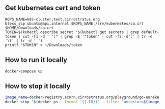 ## Get kubernetes cert and token
```
KOPS_NAME=k8s-cluster.test.cirrostratus.org
bless_scp ubuntu@api.internal.$KOPS_NAME:/srv/kubernetes/ca.crt $HOME/Downloads/ca.crt
TOKEN=$(kubectl describe secret "$(kubectl get secrets | grep default-token | cut -f1 -d ' ')" | grep -E '^token' | cut -f2 -d':' | tr -d '\t' | tr -d ' ')
printf "$TOKEN" > ~/Downloads/token
```

## How to run it locally

```
docker-compose up
```

## How to stop it locally

```bash
image_name=docker-registry.acorn.cirrostratus.org/playground/go-eureka
docker stop "$(docker ps --format '{{.ID}}' --filter "ancestor=${image_name}")"
```
